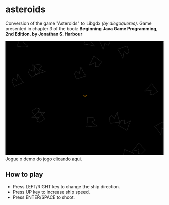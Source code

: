 # asteroids
Conversion of the game "Asteroids" to Libgdx _(by diegoqueres)_.
Game presented in chapter 3 of the book: **Beginning Java Game Programming, 2nd Edition. by Jonathan S. Harbour**

![my-snake](imgs/asteroids.gif)  
Jogue o demo do jogo [clicando aqui](https://limitless-retreat-64921.herokuapp.com/).

## How to play
* Press LEFT/RIGHT key to change the ship direction.
* Press UP key to increase ship speed.
* Press ENTER/SPACE to shoot.


